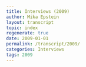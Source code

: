 ```yaml
---
title: Interviews (2009)
author: Mika Epstein
layout: transcript
topic: index
regenerate: true
date: 2009-01-01
permalink: /transcript/2009/
categories: Interviews
tags: 2009
---
```

